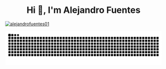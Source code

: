 <h1 align="center">Hi 👋, I'm Alejandro Fuentes</h1>

<p align="left"> <a href="https://github.com/ryo-ma/github-profile-trophy"><img src="https://github-profile-trophy.vercel.app/?username=alejandrofuentes01" alt="alejandrofuentes01" /></a> </p>

<img src="https://raw.githubusercontent.com/alejandrofuentes01/alejandrofuentes01/output/github-contribution-grid-snake.svg" alt="Snake animation" />

